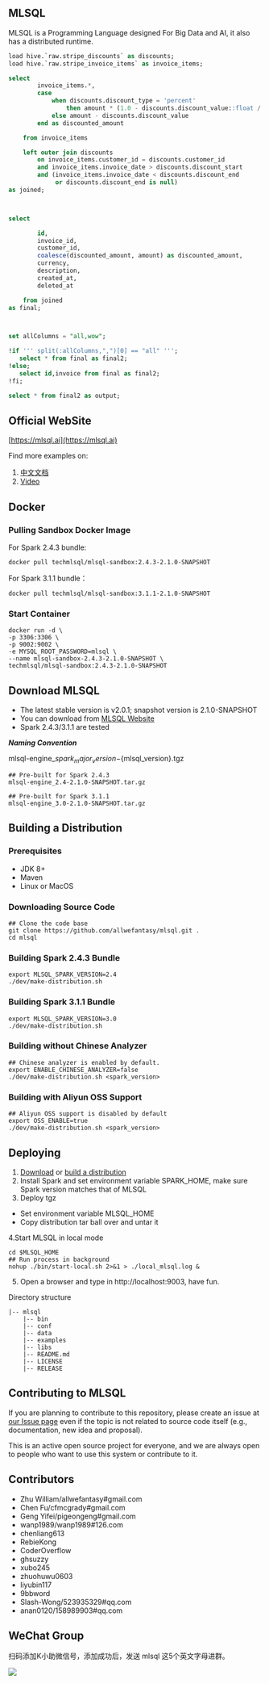 ## MLSQL

MLSQL is a Programming Language designed For Big Data and AI, it also has a distributed runtime.

```sql
load hive.`raw.stripe_discounts` as discounts;
load hive.`raw.stripe_invoice_items` as invoice_items;

select
        invoice_items.*,
        case
            when discounts.discount_type = 'percent'
                then amount * (1.0 - discounts.discount_value::float / 100)
            else amount - discounts.discount_value
        end as discounted_amount

    from invoice_items

    left outer join discounts
        on invoice_items.customer_id = discounts.customer_id
        and invoice_items.invoice_date > discounts.discount_start
        and (invoice_items.invoice_date < discounts.discount_end
             or discounts.discount_end is null)
as joined;



select

        id,
        invoice_id,
        customer_id,
        coalesce(discounted_amount, amount) as discounted_amount,
        currency,
        description,
        created_at,
        deleted_at

    from joined
as final;



set allColumns = "all,wow";

!if ''' split(:allColumns,",")[0] == "all" ''';
   select * from final as final2;
!else;
   select id,invoice from final as final2;
!fi;

select * from final2 as output;
```

## Official WebSite

[https://mlsql.ai](https://mlsql.ai)

Find more examples on:

1. [中文文档](http://docs.mlsql.tech/mlsql-stack/)
2. [Video](https://space.bilibili.com/22610047)

## Docker

### Pulling Sandbox Docker Image

For Spark 2.4.3 bundle:

```shell
docker pull techmlsql/mlsql-sandbox:2.4.3-2.1.0-SNAPSHOT
```

For Spark 3.1.1 bundle：

```shell
docker pull techmlsql/mlsql-sandbox:3.1.1-2.1.0-SNAPSHOT
```

### Start Container


```
docker run -d \
-p 3306:3306 \
-p 9002:9002 \
-e MYSQL_ROOT_PASSWORD=mlsql \
--name mlsql-sandbox-2.4.3-2.1.0-SNAPSHOT \
techmlsql/mlsql-sandbox:2.4.3-2.1.0-SNAPSHOT
```



## <a id="Download"></a>Download MLSQL
* The latest stable version is v2.0.1; snapshot version is 2.1.0-SNAPSHOT
* You can download from [MLSQL Website](http://download.mlsql.tech)
* Spark 2.4.3/3.1.1 are tested

***Naming Convention***

mlsql-engine_${spark_major_version}-${mlsql_version}.tgz
```shell
## Pre-built for Spark 2.4.3
mlsql-engine_2.4-2.1.0-SNAPSHOT.tar.gz 

## Pre-built for Spark 3.1.1
mlsql-engine_3.0-2.1.0-SNAPSHOT.tar.gz  
```  

## <a id="Build"></a>Building a Distribution
### Prerequisites
- JDK 8+
- Maven
- Linux or MacOS

### Downloading Source Code
```shell
## Clone the code base
git clone https://github.com/allwefantasy/mlsql.git .
cd mlsql
```

### Building Spark 2.4.3 Bundle
```shell
export MLSQL_SPARK_VERSION=2.4
./dev/make-distribution.sh
```

### Building Spark 3.1.1 Bundle
```shell
export MLSQL_SPARK_VERSION=3.0
./dev/make-distribution.sh
```
### Building without Chinese Analyzer
```shell
## Chinese analyzer is enabled by default.
export ENABLE_CHINESE_ANALYZER=false
./dev/make-distribution.sh <spark_version>
```
### Building with Aliyun OSS Support
```shell
## Aliyun OSS support is disabled by default
export OSS_ENABLE=true
./dev/make-distribution.sh <spark_version>
```

## Deploying
1. [Download](#Download) or [build a distribution](#Build) 
2. Install Spark and set environment variable SPARK_HOME, make sure Spark version matches that of MLSQL
3. Deploy tgz
- Set environment variable MLSQL_HOME
- Copy distribution tar ball over and untar it

4.Start MLSQL in local mode
```shell
cd $MLSQL_HOME
## Run process in background
nohup ./bin/start-local.sh 2>&1 > ./local_mlsql.log &
```
5. Open a browser and type in http://localhost:9003, have fun.

Directory structure
```shell
|-- mlsql
    |-- bin        
    |-- conf       
    |-- data       
    |-- examples   
    |-- libs       
    |-- README.md  
    |-- LICENSE
    |-- RELEASE
```

## Contributing to MLSQL

If you are planning to contribute to this repository, please create an issue at [our Issue page](https://github.com/allwefantasy/streamingpro/issues)
even if the topic is not related to source code itself (e.g., documentation, new idea and proposal).

This is an active open source project for everyone,
and we are always open to people who want to use this system or contribute to it.


## Contributors

* Zhu William/allwefantasy#gmail.com
* Chen Fu/cfmcgrady#gmail.com
* Geng Yifei/pigeongeng#gmail.com
* wanp1989/wanp1989#126.com
* chenliang613
* RebieKong
* CoderOverflow
* ghsuzzy
* xubo245
* zhuohuwu0603
* liyubin117
* 9bbword
* Slash-Wong/523935329#qq.com
* anan0120/158989903#qq.com


##  WeChat Group

扫码添加K小助微信号，添加成功后，发送  mlsql  这5个英文字母进群。

![](https://github.com/allwefantasy/mlsql/blob/master/images/dc0f4493-570f-4660-ab41-0e487b17a517.png)

